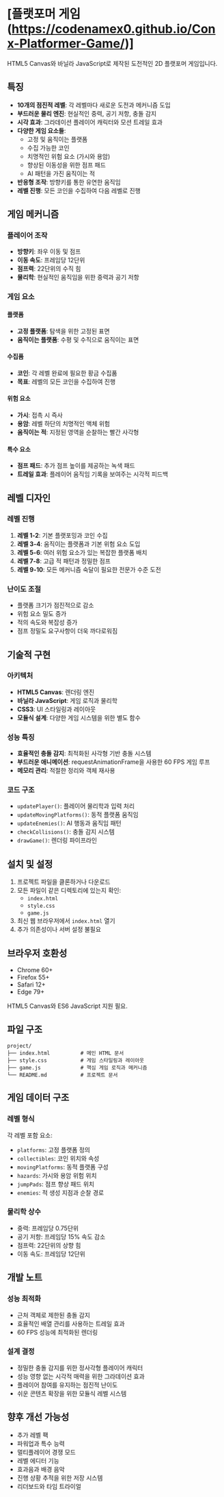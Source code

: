 # [플랫포머 게임(https://codenamex0.github.io/Conx-Platformer-Game/)]

HTML5 Canvas와 바닐라 JavaScript로 제작된 도전적인 2D 플랫포머 게임입니다.

## 특징

- **10개의 점진적 레벨**: 각 레벨마다 새로운 도전과 메커니즘 도입
- **부드러운 물리 엔진**: 현실적인 중력, 공기 저항, 충돌 감지
- **시각 효과**: 그라데이션 플레이어 캐릭터와 모션 트레일 효과
- **다양한 게임 요소들**:
  - 고정 및 움직이는 플랫폼
  - 수집 가능한 코인
  - 치명적인 위험 요소 (가시와 용암)
  - 향상된 이동성을 위한 점프 패드
  - AI 패턴을 가진 움직이는 적
- **반응형 조작**: 방향키를 통한 유연한 움직임
- **레벨 진행**: 모든 코인을 수집하여 다음 레벨로 진행

## 게임 메커니즘

### 플레이어 조작
- **방향키**: 좌우 이동 및 점프
- **이동 속도**: 프레임당 12단위
- **점프력**: 22단위의 수직 힘
- **물리학**: 현실적인 움직임을 위한 중력과 공기 저항

### 게임 요소

#### 플랫폼
- **고정 플랫폼**: 탐색을 위한 고정된 표면
- **움직이는 플랫폼**: 수평 및 수직으로 움직이는 표면

#### 수집품
- **코인**: 각 레벨 완료에 필요한 황금 수집품
- **목표**: 레벨의 모든 코인을 수집하여 진행

#### 위험 요소
- **가시**: 접촉 시 즉사
- **용암**: 레벨 하단의 치명적인 액체 위험
- **움직이는 적**: 지정된 영역을 순찰하는 빨간 사각형

#### 특수 요소
- **점프 패드**: 추가 점프 높이를 제공하는 녹색 패드
- **트레일 효과**: 플레이어 움직임 기록을 보여주는 시각적 피드백

## 레벨 디자인

### 레벨 진행
1. **레벨 1-2**: 기본 플랫포밍과 코인 수집
2. **레벨 3-4**: 움직이는 플랫폼과 기본 위험 요소 도입
3. **레벨 5-6**: 여러 위험 요소가 있는 복잡한 플랫폼 배치
4. **레벨 7-8**: 고급 적 패턴과 정밀한 점프
5. **레벨 9-10**: 모든 메커니즘 숙달이 필요한 전문가 수준 도전

### 난이도 조절
- 플랫폼 크기가 점진적으로 감소
- 위험 요소 밀도 증가
- 적의 속도와 복잡성 증가
- 점프 정밀도 요구사항이 더욱 까다로워짐

## 기술적 구현

### 아키텍처
- **HTML5 Canvas**: 렌더링 엔진
- **바닐라 JavaScript**: 게임 로직과 물리학
- **CSS3**: UI 스타일링과 레이아웃
- **모듈식 설계**: 다양한 게임 시스템을 위한 별도 함수

### 성능 특징
- **효율적인 충돌 감지**: 최적화된 사각형 기반 충돌 시스템
- **부드러운 애니메이션**: requestAnimationFrame을 사용한 60 FPS 게임 루프
- **메모리 관리**: 적절한 정리와 객체 재사용

### 코드 구조
- `updatePlayer()`: 플레이어 물리학과 입력 처리
- `updateMovingPlatforms()`: 동적 플랫폼 움직임
- `updateEnemies()`: AI 행동과 움직임 패턴
- `checkCollisions()`: 충돌 감지 시스템
- `drawGame()`: 렌더링 파이프라인

## 설치 및 설정

1. 프로젝트 파일을 클론하거나 다운로드
2. 모든 파일이 같은 디렉토리에 있는지 확인:
   - `index.html`
   - `style.css`
   - `game.js`
3. 최신 웹 브라우저에서 `index.html` 열기
4. 추가 의존성이나 서버 설정 불필요

## 브라우저 호환성

- Chrome 60+
- Firefox 55+
- Safari 12+
- Edge 79+

HTML5 Canvas와 ES6 JavaScript 지원 필요.

## 파일 구조

```
project/
├── index.html          # 메인 HTML 문서
├── style.css           # 게임 스타일링과 레이아웃
├── game.js             # 핵심 게임 로직과 메커니즘
└── README.md           # 프로젝트 문서
```

## 게임 데이터 구조

### 레벨 형식
각 레벨 포함 요소:
- `platforms`: 고정 플랫폼 정의
- `collectibles`: 코인 위치와 속성
- `movingPlatforms`: 동적 플랫폼 구성
- `hazards`: 가시와 용암 위험 위치
- `jumpPads`: 점프 향상 패드 위치
- `enemies`: 적 생성 지점과 순찰 경로

### 물리학 상수
- 중력: 프레임당 0.75단위
- 공기 저항: 프레임당 15% 속도 감소
- 점프력: 22단위의 상향 힘
- 이동 속도: 프레임당 12단위

## 개발 노트

### 성능 최적화
- 근처 객체로 제한된 충돌 감지
- 효율적인 배열 관리를 사용하는 트레일 효과
- 60 FPS 성능에 최적화된 렌더링

### 설계 결정
- 정밀한 충돌 감지를 위한 정사각형 플레이어 캐릭터
- 성능 영향 없는 시각적 매력을 위한 그라데이션 효과
- 플레이어 참여를 유지하는 점진적 난이도
- 쉬운 콘텐츠 확장을 위한 모듈식 레벨 시스템

## 향후 개선 가능성

- 추가 레벨 팩
- 파워업과 특수 능력
- 멀티플레이어 경쟁 모드
- 레벨 에디터 기능
- 효과음과 배경 음악
- 진행 상황 추적을 위한 저장 시스템
- 리더보드와 타임 트라이얼
